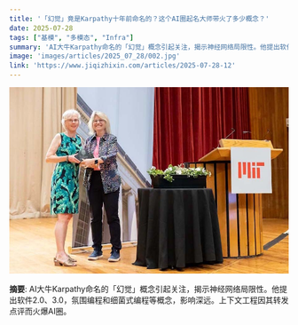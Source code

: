 ```yaml
---
title: '「幻觉」竟是Karpathy十年前命名的？这个AI圈起名大师带火了多少概念？'
date: 2025-07-28
tags: ["基模", "多模态", "Infra"]
summary: 'AI大牛Karpathy命名的「幻觉」概念引起关注，揭示神经网络局限性。他提出软件2.0、3.0，氛围编程和细菌式编程等概念，影响深远。上下文工程因其转发点评而火爆AI圈。'
image: 'images/articles/2025_07_28/002.jpg'
link: 'https://www.jiqizhixin.com/articles/2025-07-28-12'
---
```

![「幻觉」竟是Karpathy十年前命名的？这个AI圈起名大师带火了多少概念？](images/articles/2025_07_28/002.jpg)

**摘要**: AI大牛Karpathy命名的「幻觉」概念引起关注，揭示神经网络局限性。他提出软件2.0、3.0，氛围编程和细菌式编程等概念，影响深远。上下文工程因其转发点评而火爆AI圈。
